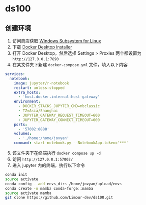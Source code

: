 # ds100
## 创建环境
1. 访问商店获取 [Windows Subsystem for Linux](https://apps.microsoft.com/detail/9p9tqf7mrm4r?hl=en-us&gl=US)
2. 下载 [Docker Desktop Installer](https://www.docker.com/products/docker-desktop/)
3. 打开 Docker Desktop，然后选择 Settings > Proxies 两个都设置为 `http://127.0.0.1:7890`
4. 在某文件夹下新建 `docker-compose.yml` 文件，填入以下内容
```yml
services:
  notebook:
    image: jupyter/r-notebook
    restart: unless-stopped
    extra_hosts:
      - 'host.docker.internal:host-gateway'
    environment:
      - DOCKER_STACKS_JUPYTER_CMD=nbclassic
      - TZ=Asia/Shanghai
      - JUPYTER_GATEWAY_REQUEST_TIMEOUT=600
      - JUPYTER_GATEWAY_CONNECT_TIMEOUT=600
    ports:
      - '57002:8888'
    volumes:
      - './home:/home/jovyan'
    command: start-notebook.py --NotebookApp.token='***'
```
5. 该文件夹下在终端执行 `docker compose up -d`
6. 访问 `http://127.0.0.1:57002/`
7. 进入 jupyter 内的终端，执行以下命令
```bash
conda init
source activate
conda config --add envs_dirs /home/jovyan/upload/envs
conda create -n mamba conda-forge::mamba
source activate mamba
git clone https://github.com/Limour-dev/ds100.git
```
